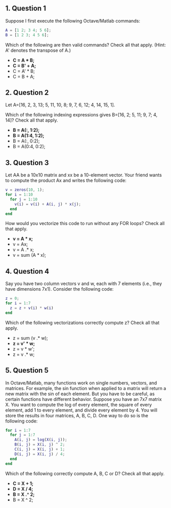 ## 1. Question 1
Suppose I first execute the following Octave/Matlab commands:
```matlab
A = [1 2; 3 4; 5 6]; 
B = [1 2 3; 4 5 6];
```

Which of the following are then valid commands? Check all that apply. (Hint: A' denotes the transpose of A.)
<ul>
<b><li>C = A * B;
<li>C = B' + A;</b>
<li>C = A' * B;
<li>C = B + A;
</ul>


## 2. Question 2
Let A=[16, 2, 3, 13; 5, 11, 10, 8; 9, 7, 6, 12; 4, 14, 15, 1].

Which of the following indexing expressions gives B=[16, 2; 5, 11; 9, 7; 4, 14]? Check all that apply.
<ul>
<b><li>B = A(:, 1:2);
<li>B = A(1:4, 1:2);</b>
<li>B = A(:, 0:2);
<li>B = A(0:4, 0:2);
</ul>


## 3. Question 3
Let AA be a 10x10 matrix and xx be a 10-element vector. Your friend wants to compute the product Ax and writes the following code:

```matlab
v = zeros(10, 1);
for i = 1:10
  for j = 1:10
    v(i) = v(i) + A(i, j) * x(j);
  end
end
```

How would you vectorize this code to run without any FOR loops? Check all that apply.
<ul>
<b><li>v = A * x;</b>
<li>v = Ax;
<li>v = A .* x;
<li>v = sum (A * x);
</ul>


## 4. Question 4
Say you have two column vectors v and w, each with 7 elements (i.e., they have dimensions 7x1). Consider the following code:
```matlab
z = 0;
for i = 1:7
  z = z + v(i) * w(i)
end
```
Which of the following vectorizations correctly compute z? Check all that apply.
* z = sum (v .* w);
* <b>z = v' * w;</b>
* z = v * w';
* z = v .* w;


## 5. Question 5
In Octave/Matlab, many functions work on single numbers, vectors, and matrices. For example, the sin function when applied to a matrix will return a new matrix with the sin of each element. But you have to be careful, as certain functions have different behavior. Suppose you have an 7x7 matrix X. You want to compute the log of every element, the square of every element, add 1 to every element, and divide every element by 4. You will store the results in four matrices, A, B, C, D. One way to do so is the following code:
```matlab
for i = 1:7
  for j = 1:7
    A(i, j) = log(X(i, j));
    B(i, j) = X(i, j) ^ 2;
    C(i, j) = X(i, j) + 1;
    D(i, j) = X(i, j) / 4;
  end
end
```
Which of the following correctly compute A, B, C or D? Check all that apply.

* <b>C = X + 1;</b>
* <b>D = X / 4;</b>
* <b>B = X .^ 2;</b>
* B = X ^ 2;
